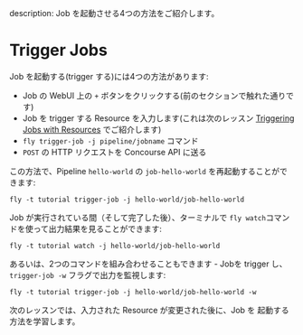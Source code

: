 description: Job を起動させる4つの方法をご紹介します。

# Trigger Jobs

Job を起動する(trigger する)には4つの方法があります:

* Job の WebUI 上の `+` ボタンをクリックする(前のセクションで触れた通りです)
* Job を trigger する Resource を入力します(これは次のレッスン [Triggering Jobs with Resources](/basics/triggers/) でご紹介します)
* `fly trigger-job -j pipeline/jobname` コマンド
* `POST` の HTTP リクエストを Concourse API に送る

この方法で、Pipeline `hello-world` の `job-hello-world` を再起動することができます:

```
fly -t tutorial trigger-job -j hello-world/job-hello-world
```

Job が実行されている間（そして完了した後）、ターミナルで `fly watch`コマンドを使って出力結果を見ることができます:

```
fly -t tutorial watch -j hello-world/job-hello-world
```

あるいは、2つのコマンドを組み合わせることもできます - Jobを trigger し、`trigger-job -w` フラグで出力を監視します:

```
fly -t tutorial trigger-job -j hello-world/job-hello-world -w
```

次のレッスンでは、入力された Resource が変更された後に、Job を 起動する方法を学習します。
